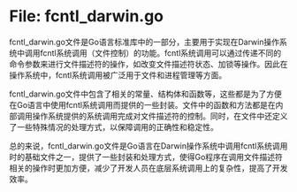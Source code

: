 # File: fcntl_darwin.go

fcntl_darwin.go文件是Go语言标准库中的一部分，主要用于实现在Darwin操作系统中调用fcntl系统调用（文件控制）的功能。fcntl系统调用可以通过传递不同的命令参数来进行文件描述符的操作，如改变文件描述符状态、加锁等操作。因此在操作系统中，fcntl系统调用被广泛用于文件和进程管理等方面。

fcntl_darwin.go文件中包含了相关的常量、结构体和函数等，这些都是为了方便在Go语言中使用fcntl系统调用而提供的一些封装。文件中的函数和方法都是在内部调用操作系统提供的系统调用完成对文件描述符的控制。同时，在文件中还定义了一些特殊情况的处理方式，以保障调用的正确性和稳定性。

总的来说，fcntl_darwin.go文件是Go语言在Darwin操作系统中调用fcntl系统调用时的基础文件之一，提供了一些封装和处理方式，使得Go程序在调用文件描述符相关的操作时更加方便，减少了开发人员在底层系统调用上的复杂性，提高了开发效率。

